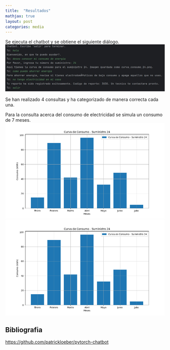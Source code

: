 ```yaml
---
title:  "Resultados"
mathjax: true
layout: post
categories: media
---
```


Se ejecuta el chatbot y se obtiene el siguiente diálogo.
![Chat](https://github.com/faustoyg/fyugcha.github.io/blob/ab34a964eea7a574d7153141b4842627859b3ea6/chat.JPG)

Se han realizado 4 consultas y ha categorizado de manera correcta cada una.

Para la consulta acerca del consumo de electricidad se simula un consumo de 7 meses.
![Consumo](https://github.com/faustoyg/fyugcha.github.io/blob/ff53463753091f4e4be121f448c6c8a2936672dd/assets/curva_consumo_24.png)
![Consumo](https://github.com/faustoyg/fyugcha.github.io/blob/ab34a964eea7a574d7153141b4842627859b3ea6/consumo.png)


## Bibliografia
[Referencia]:   https://github.com/patrickloeber/pytorch-chatbot
https://github.com/patrickloeber/pytorch-chatbot
